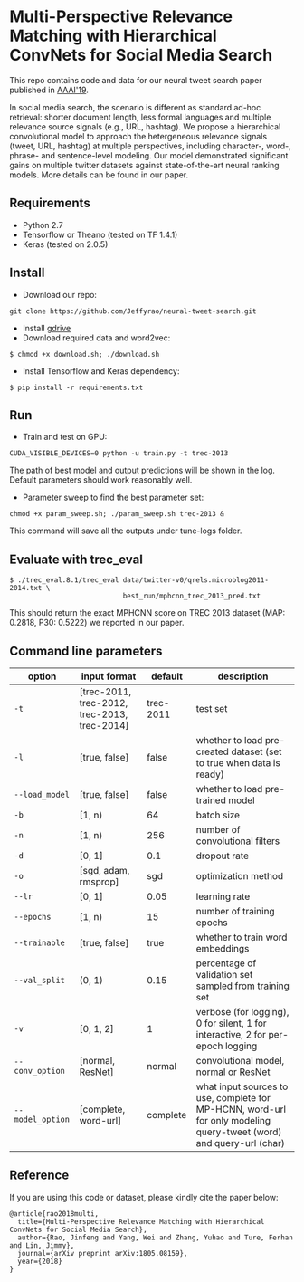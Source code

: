 # Multi-Perspective Relevance Matching with Hierarchical ConvNets for Social Media Search
This repo contains code and data for our neural tweet search paper published in [AAAI'19](https://arxiv.org/abs/1805.08159).

In social media search, the scenario is different as standard ad-hoc retrieval: shorter document length, less formal languages and multiple relevance source signals (e.g., URL, hashtag). We propose a hierarchical convolutional model to approach the hetergeneous relevance signals (tweet, URL, hashtag) at multiple perspectives, including character-, word-, phrase- and sentence-level modeling. Our model demonstrated significant gains on multiple twitter datasets against state-of-the-art neural ranking models. More details can be found in our paper.


## Requirements
- Python 2.7
- Tensorflow or Theano (tested on TF 1.4.1)
- Keras (tested on 2.0.5)

## Install
- Download our repo:
```
git clone https://github.com/Jeffyrao/neural-tweet-search.git
```
- Install [gdrive](https://github.com/prasmussen/gdrive)
- Download required data and word2vec:
```
$ chmod +x download.sh; ./download.sh
```
- Install Tensorflow and Keras dependency:
```
$ pip install -r requirements.txt
```

## Run
- Train and test on GPU:
```
CUDA_VISIBLE_DEVICES=0 python -u train.py -t trec-2013
```
The path of best model and output predictions will be shown in the log. Default parameters should work reasonably well.
- Parameter sweep to find the best parameter set:
```
chmod +x param_sweep.sh; ./param_sweep.sh trec-2013 &
```
This command will save all the outputs under tune-logs folder. 
## Evaluate with trec_eval
```
$ ./trec_eval.8.1/trec_eval data/twitter-v0/qrels.microblog2011-2014.txt \
                            best_run/mphcnn_trec_2013_pred.txt
```
This should return the exact MPHCNN score on TREC 2013 dataset (MAP: 0.2818, P30: 0.5222) we reported in our paper.

## Command line parameters
| option                   | input format |   default   | description |
|--------------------------|--------------|-------------|-------------|
| `-t`   | [trec-2011, trec-2012, trec-2013, trec-2014] | trec-2011 | test set |
| `-l`   | [true, false]       | false     | whether to load pre-created dataset (set to true when data is ready) |
| `--load_model`     | [true, false]       | false     | whether to load pre-trained model |
| `-b`   | [1, n)    | 64 | batch size | 
| `-n`    | [1, n)    | 256 | number of convolutional filters |
| `-d`    | [0, 1]    | 0.1 | dropout rate | 
| `-o`    | [sgd, adam, rmsprop] | sgd | optimization method | 
| `--lr`  | [0, 1]    | 0.05 | learning rate |
| `--epochs`| [1, n)  | 15   | number of training epochs | 
| `--trainable` | [true, false] | true | whether to train word embeddings | 
| `--val_split` | (0, 1) | 0.15 | percentage of validation set sampled from training set | 
| `-v`| [0, 1, 2] | 1 | verbose (for logging), 0 for silent, 1 for interactive, 2 for per-epoch logging |
| `--conv_option` | [normal, ResNet]       | normal     | convolutional model, normal or ResNet |
| `--model_option`| [complete, word-url]       | complete | what input sources to use, complete for MP-HCNN, word-url for only modeling query-tweet (word) and query-url (char)  |

## Reference
If you are using this code or dataset, please kindly cite the paper below:
```
@article{rao2018multi,
  title={Multi-Perspective Relevance Matching with Hierarchical ConvNets for Social Media Search},
  author={Rao, Jinfeng and Yang, Wei and Zhang, Yuhao and Ture, Ferhan and Lin, Jimmy},
  journal={arXiv preprint arXiv:1805.08159},
  year={2018}
}
```
